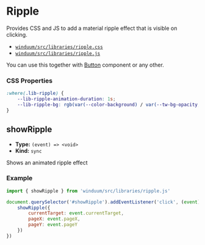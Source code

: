 # Ripple

Provides CSS and JS to add a material ripple effect that is visible on clicking.

* [`winduum/src/libraries/ripple.css`](https://github.com/winduum/winduum/blob/main/src/libraries/ripple.css)
* [`winduum/src/libraries/ripple.js`](https://github.com/winduum/winduum/blob/main/src/libraries/ripple.js)

You can use this together with [Button](/docs/ui/button) component or any other.

### CSS Properties

```css
:where(.lib-ripple) {
    --lib-ripple-animation-duration: 1s;
    --lib-ripple-bg: rgb(var(--color-background) / var(--tw-bg-opacity, 0.4));
}
```

## showRipple

* **Type:** `(event) => <void>`
* **Kind:** `sync`

Shows an animated ripple effect

### Example

```js
import { showRipple } from 'winduum/src/libraries/ripple.js'

document.querySelector('#showRipple').addEventListener('click', (event) => {
    showRipple({
        currentTarget: event.currentTarget,
        pageX: event.pageX,
        pageY: event.pageY
    })
})
```
